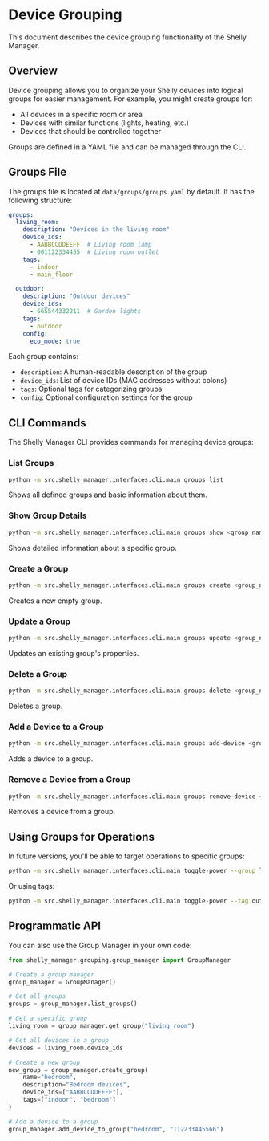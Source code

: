 # Device Grouping

This document describes the device grouping functionality of the Shelly Manager.

## Overview

Device grouping allows you to organize your Shelly devices into logical groups for easier management. For example, you might create groups for:

- All devices in a specific room or area
- Devices with similar functions (lights, heating, etc.)
- Devices that should be controlled together

Groups are defined in a YAML file and can be managed through the CLI.

## Groups File

The groups file is located at `data/groups/groups.yaml` by default. It has the following structure:

```yaml
groups:
  living_room:
    description: "Devices in the living room"
    device_ids:
      - AABBCCDDEEFF  # Living room lamp
      - 001122334455  # Living room outlet
    tags:
      - indoor
      - main_floor

  outdoor:
    description: "Outdoor devices"
    device_ids:
      - 665544332211  # Garden lights
    tags:
      - outdoor
    config:
      eco_mode: true
```

Each group contains:
- `description`: A human-readable description of the group
- `device_ids`: List of device IDs (MAC addresses without colons)
- `tags`: Optional tags for categorizing groups
- `config`: Optional configuration settings for the group

## CLI Commands

The Shelly Manager CLI provides commands for managing device groups:

### List Groups

```bash
python -m src.shelly_manager.interfaces.cli.main groups list
```

Shows all defined groups and basic information about them.

### Show Group Details

```bash
python -m src.shelly_manager.interfaces.cli.main groups show <group_name>
```

Shows detailed information about a specific group.

### Create a Group

```bash
python -m src.shelly_manager.interfaces.cli.main groups create <group_name> --description "Description" --tags "tag1,tag2"
```

Creates a new empty group.

### Update a Group

```bash
python -m src.shelly_manager.interfaces.cli.main groups update <group_name> --description "New description" --tags "new_tag1,new_tag2"
```

Updates an existing group's properties.

### Delete a Group

```bash
python -m src.shelly_manager.interfaces.cli.main groups delete <group_name>
```

Deletes a group.

### Add a Device to a Group

```bash
python -m src.shelly_manager.interfaces.cli.main groups add-device <group_name> <device_id>
```

Adds a device to a group.

### Remove a Device from a Group

```bash
python -m src.shelly_manager.interfaces.cli.main groups remove-device <group_name> <device_id>
```

Removes a device from a group.

## Using Groups for Operations

In future versions, you'll be able to target operations to specific groups:

```bash
python -m src.shelly_manager.interfaces.cli.main toggle-power --group living_room
```

Or using tags:

```bash
python -m src.shelly_manager.interfaces.cli.main toggle-power --tag outdoor
```

## Programmatic API

You can also use the Group Manager in your own code:

```python
from shelly_manager.grouping.group_manager import GroupManager

# Create a group manager
group_manager = GroupManager()

# Get all groups
groups = group_manager.list_groups()

# Get a specific group
living_room = group_manager.get_group("living_room")

# Get all devices in a group
devices = living_room.device_ids

# Create a new group
new_group = group_manager.create_group(
    name="bedroom",
    description="Bedroom devices",
    device_ids=["AABBCCDDEEFF"],
    tags=["indoor", "bedroom"]
)

# Add a device to a group
group_manager.add_device_to_group("bedroom", "112233445566")
``` 